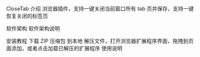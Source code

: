 CloseTab
介绍
浏览器插件，支持一键关闭当前窗口所有 tab 页并保存，支持一键恢复关闭的标签页

软件架构
软件架构说明

安装教程
下载 ZIP 压缩包 到本地
解压文件，打开浏览器扩展程序界面，拖拽到页面添加，或者点击加载已解压的扩展程序
使用说明
